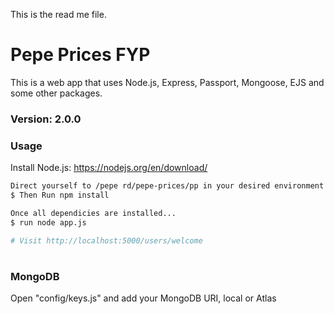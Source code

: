 This is the read me file.

# Pepe Prices FYP

This is a web app that uses Node.js, Express, Passport, Mongoose, EJS and some other packages.

### Version: 2.0.0

### Usage

Install Node.js: https://nodejs.org/en/download/

```sh
Direct yourself to /pepe rd/pepe-prices/pp in your desired environment e.g. Visual Studio Code
$ Then Run npm install
```

```sh
Once all dependicies are installed...
$ run node app.js

# Visit http://localhost:5000/users/welcome
```
#
### MongoDB

Open "config/keys.js" and add your MongoDB URI, local or Atlas
